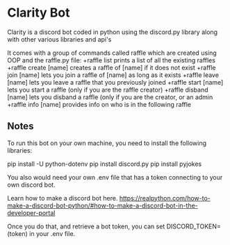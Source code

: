 # Clarity Bot

Clarity is a discord bot coded in python using the discord.py library along with other various libraries and api's

It comes with a group of commands called raffle which are created using OOP and the raffle.py file:
+raffle list prints a list of all the existing raffles
+raffle create [name] creates a raffle of [name] if it does not exist
+raffle join [name] lets you join a raffle of [name] as long as it exists
+raffle leave [name] lets you leave a raffle that you previously joined
+raffle start [name] lets you start a raffle (only if you are the raffle creator)
+raffle disband [name] lets you disband a raffle (only if you are the creator, or an admin
+raffle info [name] provides info on who is in the following raffle


## Notes

To run this bot on your own machine, you need to install the following libraries:

pip install -U python-dotenv
pip install discord.py
pip install pyjokes

You also would need your own .env file that has a token connecting to your own discord bot. 

Learn how to make a discord bot here. 
https://realpython.com/how-to-make-a-discord-bot-python/#how-to-make-a-discord-bot-in-the-developer-portal

Once you do that, and retrieve a bot token, you can set DISCORD_TOKEN=(token) in your   .env file. 
